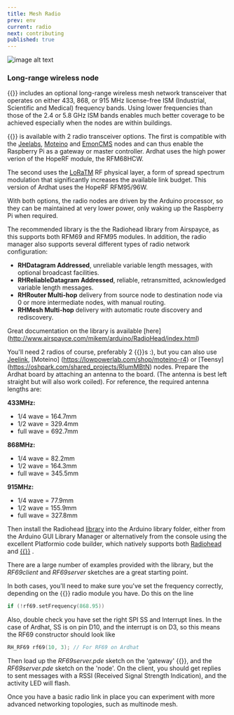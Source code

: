 ```yaml
---
title: Mesh Radio
prev: env
current: radio
next: contributing
published: true
---
```





 ![image alt text](/media/ardhatradio400.jpg)


### Long-range wireless node

{{<ardhat>}} includes an optional long-range wireless mesh network transceiver that operates on either 433, 868, or 915 MHz  license-free ISM (Industrial, Scientific and Medical) frequency bands. Using lower frequencies than those of the 2.4 or 5.8 GHz ISM bands enables much better coverage to be achieved especially when the nodes are within buildings. 

{{<ardhat>}} is available with 2 radio transceiver options. The first is compatible with the [Jeelabs](http://jeelabs.org/), [Moteino](http://lowpowerlab.com/moteino/) and [EmonCMS](http://emoncms.org/) nodes and can thus enable the Raspberry Pi as a gateway or master controller.  Ardhat uses the high power verion of the HopeRF module, the RFM68HCW. 

The second uses the [LoRaTM](https://www.lora-alliance.org/) RF physical layer, a form of spread spectrum modulation that significantly increases the available link budget. This version of Ardhat uses the HopeRF RFM95/96W.

With both options, the radio nodes are driven by the Arduino processor, so they can be maintained at very lower power, only waking up the Raspberry Pi when required.

The recommended library is the the Radiohead library from Airspayce, as this supports both RFM69 and RFM95 modules. In addition, the radio manager also supports several different types of radio network configuration:

- **RHDatagram Addressed**, unreliable variable length messages, with optional broadcast facilities.
- **RHReliableDatagram Addressed**, reliable, retransmitted, acknowledged variable length messages.
- **RHRouter Multi-hop** delivery from source node to destination node via 0 or more intermediate nodes, with manual routing.
- **RHMesh Multi-hop** delivery with automatic route discovery and rediscovery.

Great documentation on the library is available [here] (http://www.airspayce.com/mikem/arduino/RadioHead/index.html)

You'll need 2 radios of course, preferably 2 {{<ardhat>}}s :), but you can also use [Jeelink](http://www.digitalsmarties.net/products/jeelink),  [Moteino] (https://lowpowerlab.com/shop/moteino-r4) or [Teensy] (https://oshpark.com/shared_projects/RIumMBtN) nodes.  Prepare the Ardhat board by attaching an antenna to the board. (The antenna is best left straight but will also work coiled). For reference, the required antenna lengths are:

**433MHz:**

- 1/4 wave = 164.7mm
- 1/2 wave = 329.4mm
- full wave = 692.7mm

**868MHz:**

- 1/4 wave = 82.2mm
- 1/2 wave = 164.3mm
- full wave = 345.5mm

**915MHz:**

- 1/4 wave = 77.9mm
- 1/2 wave = 155.9mm
- full wave = 327.8mm


Then install the Radiohead [library](https://github.com/Ardhat/Radiohead) into the Arduino library folder, either from the Arduino GUI Library Manager or alternatively from the console using the excellent Platformio code builder, which natively supports both [Radiohead](http://platformio.org/#!/lib/search?query=radiohead) and [{{<ardhat>}}](http://docs.platformio.org/en/latest/platforms/atmelavr.html#boards) .

There are a large number of examples provided with the library, but the _RF69client_ and _RF69server_ sketches are a great starting point.

In both cases, you'll need to make sure you've set the frequency correctly, depending on the {{<ardhat>}} radio module you have. Do this on the line

~~~c
if (!rf69.setFrequency(868.95)) 
~~~

Also, double check you have set the right SPI SS and Interrupt lines. In the case of Ardhat, SS is on pin D10, and the interrupt is on D3, so this means the RF69 constructor should look like

~~~c
RH_RF69 rf69(10, 3); // For RF69 on Ardhat
~~~

Then load up the _RF69server.pde_ sketch on the 'gateway' {{<ardhat>}}, and the _RF69server.pde_ sketch on the 'node'. On the client, you should get replies to sent messages with a RSSI (Received Signal Strength Indication), and the activity LED will flash.

Once you have a basic radio link in place you can experiment with more advanced networking topologies, such as multinode mesh.
